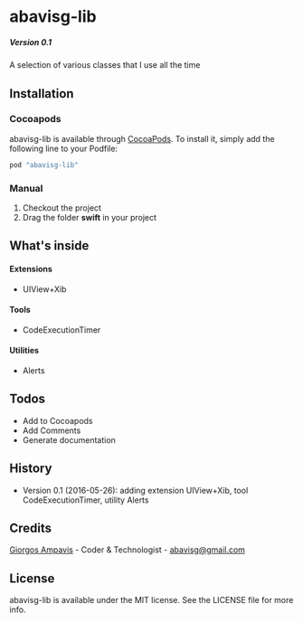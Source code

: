 # abavisg-lib
##### Version 0.1
A selection of various classes that I use all the time

## Installation
### Cocoapods

abavisg-lib is available through [CocoaPods](http://cocoapods.org). To install
it, simply add the following line to your Podfile:

```ruby
pod "abavisg-lib"
```

### Manual
1. Checkout the project
2. Drag the folder **swift** in your project

## What's inside

#### Extensions
* UIView+Xib

#### Tools
* CodeExecutionTimer

#### Utilities
* Alerts

## Todos
 - Add to Cocoapods
 - Add Comments
 - Generate documentation
 
## History
 
- Version 0.1 (2016-05-26): adding extension UIView+Xib, tool CodeExecutionTimer, utility Alerts

## Credits
 
[Giorgos Ampavis](https://github.com/abavisg "Github profile") - Coder & Technologist - <abavisg@gmail.com>

## License
 
abavisg-lib is available under the MIT license. See the LICENSE file for more info.
